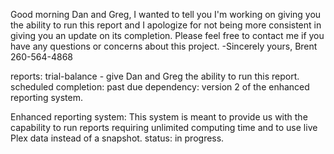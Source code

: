 Good morning Dan and Greg,
I wanted to tell you I'm working on giving you the ability to run this report and I apologize for not being more consistent in giving you an update on its completion. Please feel free to contact me if you have any questions or concerns about this project.
-Sincerely yours,
Brent
260-564-4868

reports:
trial-balance - give Dan and Greg the ability to run this report.
scheduled completion: past due
dependency: version 2 of the enhanced reporting system.

Enhanced reporting system:
This system is meant to provide us with the capability to run reports requiring unlimited computing time and to use live Plex data instead of a snapshot.
status: in progress.
